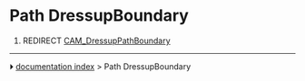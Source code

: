 # Path DressupBoundary
1.  REDIRECT [CAM_DressupPathBoundary](CAM_DressupPathBoundary.md)



---
⏵ [documentation index](../README.md) > Path DressupBoundary
